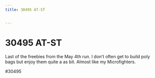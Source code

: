 ```yaml
---
title: 30495 AT-ST


---
```


# 30495 AT-ST

Last of the freebies from the May 4th run. 
I don’t often get to build poly bags but enjoy them quite a as bit. Almost like my Microfighters. 

#30495 
 
<!-- Begin Gallery -->
<!-- End Gallery -->

 


